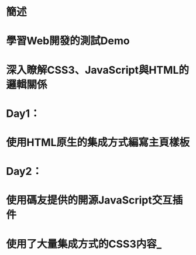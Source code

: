 # 簡述
# 學習Web開發的測試Demo
# 深入瞭解CSS3、JavaScript與HTML的邏輯關係
#
# Day1：
# 使用HTML原生的集成方式編寫主頁樣板

# Day2：
# 使用碼友提供的開源JavaScript交互插件
# 使用了大量集成方式的CSS3内容_<Style>

# Day3：
# 學習JavaScript基本使用語法與規則
# 對接圖形API_WebGL
# 並爲Demo寫入了基礎的RayMarching技術
# 添加了背景粒子Effect
# 添加滑鼠跟隨Effect

# Day4：
# 正在進一步的嘗試編寫GLSL幀渲染坐標/路徑
